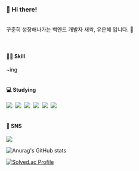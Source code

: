 
  
  
### 🙂 Hi there! 

</br>
꾸준히 성장해나가는 백엔드 개발자 새싹, 유은혜 입니다. 🌱
</br></br></br>


#### 👩‍💻 Skill </br>
~ing 
</br></br>


#### 💻 Studying</br>
<img src="https://img.shields.io/badge/Java-blue?style=flat&logo=Java&logoColor=white"/>&nbsp;&nbsp;<img src="https://img.shields.io/badge/Spring-6DB33F?style=flat&logo=Spring&logoColor=white"/>&nbsp;&nbsp;<img src="https://img.shields.io/badge/MySQL-4479A1?style=flat&logo=MySQL&logoColor=white"/>&nbsp;&nbsp;<img src="https://img.shields.io/badge/Postman-FF6C37?style=flat&logo=Postman&logoColor=white"/>&nbsp;&nbsp;<img src="https://img.shields.io/badge/IntelliJ IDEA-000000?style=flat&logo=IntelliJ IDEA&logoColor=white"/>&nbsp;&nbsp;<img src="https://img.shields.io/badge/Git-F05032?style=flat&logo=Git&logoColor=white"/>
</br></br>


#### 🤳 SNS</br>
<a href="https://eune7.tistory.com/" target="_blank"><img src="https://img.shields.io/badge/Tistory-000000?style=flat&logo=Tistory&logoColor=white"/></a>



![Anurag's GitHub stats](https://github-readme-stats.vercel.app/api?username=you-eun-hye&show_icons=true&theme=radical)

[![Solved.ac Profile](http://mazassumnida.wtf/api/generate_badge?boj=dkfvktorco)](https://solved.ac/dkfvktorco)<br/>
 

  
